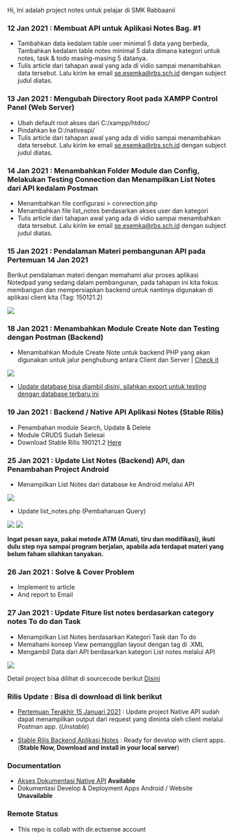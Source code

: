 Hi, Ini adalah project notes untuk pelajar di SMK Rabbaanii

### 12 Jan 2021 : Membuat API untuk Aplikasi Notes Bag. #1
* Tambahkan data kedalam table user minimal 5 data yang berbeda, Tambahkan kedalam table notes minimal 5 data dimana kategori untuk notes, task & todo masing-masing 5 datanya.
* Tulis article dari tahapan awal yang ada di vidio sampai menambahkan data tersebut. Lalu kirim ke email se.esemka@rbs.sch.id dengan subject judul diatas.

### 13 Jan 2021 : Mengubah Directory Root pada XAMPP Control Panel (Web Server)
* Ubah default root akses dari C:/xampp/htdoc/
* Pindahkan ke D:/nativeapi/
* Tulis article dari tahapan awal yang ada di vidio sampai menambahkan data tersebut. Lalu kirim ke email se.esemka@rbs.sch.id dengan subject judul diatas.

### 14 Jan 2021 : Menambahkan Folder Module dan Config, Melakukan Testing Connection dan Menampilkan List Notes dari API kedalam Postman
* Menambahkan file configurasi > connection.php
* Menambahkan file list_notes berdasarkan akses user dan kategori
* Tulis article dari tahapan awal yang ada di vidio sampai menambahkan data tersebut. Lalu kirim ke email se.esemka@rbs.sch.id dengan subject judul diatas.

### 15 Jan 2021 : Pendalaman Materi pembangunan API pada Pertemuan 14 Jan 2021
Berikut pendalaman materi dengan memahami alur proses aplikasi Notedpad yang sedang dalam pembangunan, pada tahapan ini kita fokus membangun dan mempersiapkan backend untuk nantinya digunakan di aplikasi client kita (Tag: 150121.2)

<img src="https://github.com/eljitech/notepadinhand/blob/master/pictures/github/Screenshot%20from%202021-01-15%2010-39-55.png"/>

### 18 Jan 2021 : Menambahkan Module Create Note dan Testing dengan Postman (Backend)
* Menambahkan Module Create Note untuk backend PHP yang akan digunakan untuk jalur penghubung antara Client dan Server | <a href="https://github.com/eljitech/notepadinhand/releases/tag/180121.2">Check it</a>

<img src="https://github.com/eljitech/notepadinhand/blob/master/pictures/github/Screenshot%20from%202021-01-18%2014-43-09.png"/>

* <a href="https://github.com/eljitech/notepadinhand/blob/master/database/180121_db_notes.sql">Update database bisa diambil disini, silahkan export untuk testing dengan database terbaru ini</a>

### 19 Jan 2021 : Backend / Native API Aplikasi Notes (Stable Rilis)
* Penambahan module Search, Update & Delete
* Module CRUDS Sudah Selesai
* Download Stable Rilis 190121.2 <a href="https://github.com/eljitech/notepadinhand/releases/tag/190121.2">Here</a>

### 25 Jan 2021 : Update List Notes (Backend) API, dan Penambahan Project Android
* Menampilkan List Notes dari database ke Android melalui API

<img src="https://github.com/eljitech/notepadinhand/blob/master/pictures/github/Peek%202021-01-25%2015-15.gif"/>

* Update list_notes.php (Pembaharuan Query)

<img src="https://github.com/eljitech/notepadinhand/blob/master/pictures/github/Screenshot%20from%202021-01-25%2015-16-31.png"/>

<img src="https://github.com/eljitech/notepadinhand/blob/master/pictures/github/Screenshot%20from%202021-01-25%2015-16-46.png"/>

<b>Ingat pesan saya, pakai metode ATM (Amati, tiru dan modifikasi), ikuti dulu step nya sampai program berjalan, apabila ada terdapat materi yang belum faham silahkan tanyakan.</b>

### 26 Jan 2021 : Solve & Cover Problem
* Implement to article
* And report to Email

### 27 Jan 2021 : Update Fiture list notes berdasarkan category notes To do dan Task
* Menampilkan List Notes berdasarkan Kategori Task dan To do
* Memahami konsep View pemanggilan layout dengan tag <include> di .XML
* Mengambil Data dari API berdasarkan kategori List notes melalui API

<img src="https://github.com/eljitech/notepadinhand/blob/master/pictures/github/Peek%202021-01-27%2019-46.gif"/>

Detail project bisa dilihat di sourcecode berikut <a href="https://github.com/eljitech/notepadinhand/tree/master/app/notesapp">Disini</a>

### Rilis Update : Bisa di download di link berikut
* <a href="https://github.com/eljitech/notepadinhand/releases/tag/150121.2">Pertemuan Terakhir 15 Januari 2021</a> : Update project Native API sudah dapat menampilkan output dari request yang diminta oleh client melalui Postman app. (<i>Unstable</i>)

* <a href="https://github.com/eljitech/notepadinhand/releases/tag/190121.2">Stable Rilis Backend Aplikasi Notes</a> : Ready for develop with client apps. (<b>Stable Now, Download and install in your local server</b>)

### Documentation
* <a href="https://github.com/eljitech/notepadinhand/wiki">Akses Dokumentasi Native API</a> <b>Available</b>
* Dokumentasi Develop & Deployment Apps Android / Website <b>Unavailable</b>

### Remote Status
* This repo is collab with dir.ectsense account